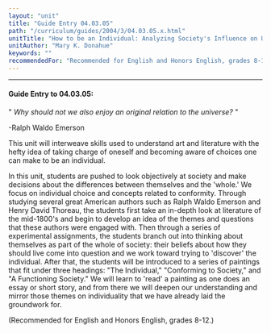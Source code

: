 ```yaml
---
layout: "unit"
title: "Guide Entry 04.03.05"
path: "/curriculum/guides/2004/3/04.03.05.x.html"
unitTitle: "How to be an Individual: Analyzing Society's Influence on Us through Art and Literature"
unitAuthor: "Mary K. Donahue"
keywords: ""
recommendedFor: "Recommended for English and Honors English, grades 8-12."
---
```

<body>
<hr/>
<h4>
Guide Entry to 04.03.05:
</h4>
<p>
"
<i>
Why should not we also enjoy an original relation to the universe?
</i>
"
</p>
<p>
-Ralph Waldo Emerson
</p>
<p>
This unit will interweave skills used to understand art and literature with the hefty idea of taking charge of oneself and becoming aware of choices one can make to be an individual.
</p>
<p>
In this unit, students are pushed to look objectively at society and make decisions about the differences between themselves and the 'whole.' We focus on individual choice and concepts related to conformity. Through studying several great American authors such as Ralph Waldo Emerson and Henry David Thoreau, the students first take an in-depth look at literature of the mid-1800's and begin to develop an idea of the themes and questions that these authors were engaged with. Then through a series of experimental assignments, the students branch out into thinking about themselves as part of the whole of society: their beliefs about how they should live come into question and we work toward trying to 'discover' the individual. After that, the students will be introduced to a series of paintings that fit under three headings: "The Individual," "Conforming to Society," and "A Functioning Society." We will learn to 'read' a painting as one does an essay or short story, and from there we will deepen our understanding and mirror those themes on individuality that we have already laid the groundwork for.
</p>
<p>
(Recommended for English and Honors English, grades 8-12.)
</p>
</body>
